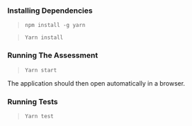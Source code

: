 ### Installing Dependencies
 >`npm install -g yarn`

 >`Yarn install`

### Running The Assessment
  >`Yarn start`

The application should then open automatically in a browser.

### Running Tests
  >`Yarn test`